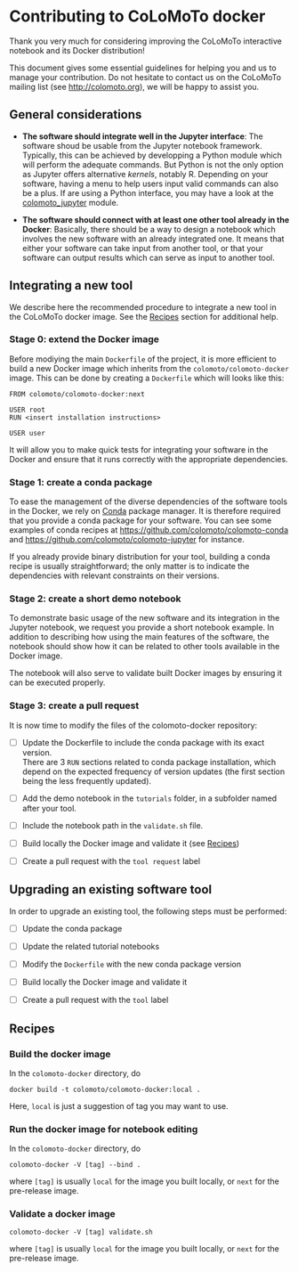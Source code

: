 # Contributing to CoLoMoTo docker

Thank you very much for considering improving the CoLoMoTo interactive notebook and its Docker distribution!

This document gives some essential guidelines for helping you and us to manage your contribution.
Do not hesitate to contact us on the CoLoMoTo mailing list (see http://colomoto.org), we will be happy to assist you.

## General considerations

- **The software should integrate well in the Jupyter interface**: 
The software shoud be usable from the Jupyter notebook framework.
Typically, this can be achieved by developping a Python module which will perform the adequate commands.
But Python is not the only option as Jupyter offers alternative *kernels*, notably R.
Depending on your software, having a menu to help users input valid commands can also be a plus.
If are using a Python interface, you may have a look at
the [colomoto_jupyter](https://github.com/colomoto/colomoto-jupyter) module.

- **The software should connect with at least one other tool already in the Docker**:
Basically, there should be a way to design a notebook which involves the new software with an already integrated one.
It means that either your software can take input from another tool, or that your software can output
results which can serve as input to another tool.

## Integrating a new tool

We describe here the recommended procedure to integrate a new tool in the CoLoMoTo docker image.
See the [Recipes](#Recipes) section for additional help.

### Stage 0: extend the Docker image


Before modiying the main `Dockerfile` of the project, it is more efficient to build a new Docker image which inherits from the `colomoto/colomoto-docker` image. This can be done by creating a `Dockerfile` which will looks like this:

```
FROM colomoto/colomoto-docker:next

USER root
RUN <insert installation instructions>

USER user
```

It will allow you to make quick tests for integrating your software in the Docker and ensure that it runs correctly with the appropriate dependencies.


### Stage 1: create a conda package

To ease the management of the diverse dependencies of the software tools in the Docker, we rely on 
[Conda](http://conda.org) package manager.
It is therefore required that you provide a conda package for your software.
You can see some examples of conda recipes at https://github.com/colomoto/colomoto-conda and https://github.com/colomoto/colomoto-jupyter for instance.

If you already provide binary distribution for your tool, building a conda recipe is usually straightforward; the only matter is to indicate the dependencies with relevant constraints on their versions.

### Stage 2: create a short demo notebook

To demonstrate basic usage of the new software and its integration in the Jupyter notebook, we request you provide a short notebook example.
In addition to describing how using the main features of the software, the notebook should show how it can be related to other tools available in the Docker image.

The notebook will also serve to validate built Docker images by ensuring it can be executed properly.

### Stage 3: create a pull request

It is now time to modify the files of the colomoto-docker repository:
* [ ] Update the Dockerfile to include the conda package with its exact version. <br>
There are 3 `RUN` sections related to conda package installation, which depend on the expected frequency of version updates (the first section being the less frequently updated).
* [ ] Add the demo notebook in the `tutorials` folder, in a subfolder named after your tool.
* [ ] Include the notebook path in the `validate.sh` file.
* [ ] Build locally the Docker image and validate it (see [Recipes](#Recipes))
* [ ] Create a pull request with the `tool request` label


## Upgrading an existing software tool

In order to upgrade an existing tool, the following steps must be performed:
* [ ] Update the conda package
* [ ] Update the related tutorial notebooks
* [ ] Modify the `Dockerfile` with the new conda package version
* [ ] Build locally the Docker image and validate it
* [ ] Create a pull request with the `tool` label


## Recipes

### Build the docker image
In the `colomoto-docker` directory, do
```
docker build -t colomoto/colomoto-docker:local .
```
Here, `local` is just a suggestion of tag you may want to use.

### Run the docker image for notebook editing
In the `colomoto-docker` directory, do
```
colomoto-docker -V [tag] --bind .
```
where `[tag]` is usually `local` for the image you built locally, or `next` for the pre-release image.

### Validate a docker image
```
colomoto-docker -V [tag] validate.sh
```
where `[tag]` is usually `local` for the image you built locally, or `next` for the pre-release image.
